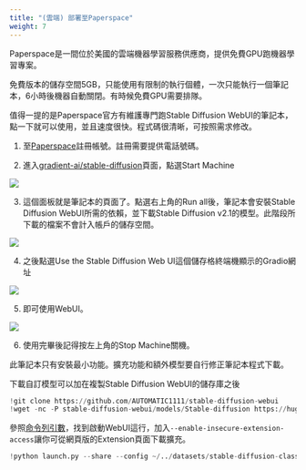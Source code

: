 ```yaml
---
title: "(雲端) 部署至Paperspace"
weight: 7
---
```


Paperspace是一間位於美國的雲端機器學習服務供應商，提供免費GPU跑機器學習專案。

免費版本的儲存空間5GB，只能使用有限制的執行個體，一次只能執行一個筆記本，6小時後機器自動關閉。有時候免費GPU需要排隊。

值得一提的是Paperspace官方有維護專門跑Stable Diffusion WebUI的筆記本，點一下就可以使用，並且速度很快。程式碼很清晰，可按照需求修改。


1. 至[Paperspace](https://www.paperspace.com/)註冊帳號。註冊需要提供電話號碼。

2. 進入[gradient-ai/stable-diffusion](https://console.paperspace.com/github/gradient-ai/stable-diffusion?machine=Free-GPU&ref=blog.paperspace.com)頁面，點選Start Machine

![](/posts/stable-diffusion-webui-manuals/images/Screenshot_20230421_205429.webp)

3. 這個面板就是筆記本的頁面了。點選右上角的Run all後，筆記本會安裝Stable Diffusion WebUI所需的依賴，並下載Stable Diffusion v2.1的模型。此階段所下載的檔案不會計入帳戶的儲存空間。

![](/posts/stable-diffusion-webui-manuals/images/Screenshot_20230421_210700.webp)


4. 之後點選Use the Stable Diffusion Web UI這個儲存格終端機顯示的Gradio網址

![](/posts/stable-diffusion-webui-manuals/images/Screenshot_20230421_202838.webp)


5. 即可使用WebUI。

![](/posts/stable-diffusion-webui-manuals/images/Screenshot_20230421_204541.webp)

6. 使用完畢後記得按左上角的Stop Machine關機。


此筆記本只有安裝最小功能。擴充功能和額外模型要自行修正筆記本程式下載。

下載自訂模型可以加在複製Stable Diffusion WebUI的儲存庫之後
```python
!git clone https://github.com/AUTOMATIC1111/stable-diffusion-webui
!wget -nc -P stable-diffusion-webui/models/Stable-diffusion https://huggingface.co/andite/anything-v4.0/resolve/main/anything-v4.5-pruned.safetensors
```

參照[命令列引數](/posts/stable-diffusion-webui-manuals/installation/command-line-arguments-and-settings/)，找到啟動WebUI這行，加入`--enable-insecure-extension-access`讓你可從網頁版的Extension頁面下載擴充。
```python
!python launch.py --share --config ~/../datasets/stable-diffusion-classic-v2/768-v-ema.yaml --ckpt ~/../datasets/stable-diffusion-classic-v2/768-v-ema.ckpt --enable-insecure-extension-access
```
